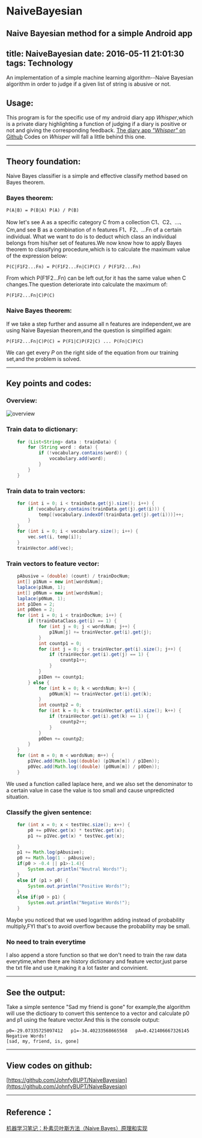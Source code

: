 # NaiveBayesian
Naive Bayesian method for a simple Android app
---
title: NaiveBayesian
date: 2016-05-11 21:01:30
tags: Technology
---
 An implementation of a simple machine learning algorithm--Naive Bayesian algorithm in order to judge if a given list of string is abusive or not.
<!-- more -->

## Usage:
This program is for the specific use of my android diary app *Whisper*,which is a private diary highlighting a function of judging if a diary is positive or not and giving the corresponding feedback.
[The diary app *"Whisper"* on Github](https://github.com/JohnfyBUPT/Whisper)
Codes on *Whisper* will fall a little behind this one.

---
## Theory foundation:
Naive Bayes classifier is a simple and effective classify method based on Bayes theorem.
### Bayes theorem:
    
    P(A|B) = P(B|A) P(A) / P(B)
Now let's see A as a specific category C from a collection C1、C2、...、Cm,and see B as a combination of n features F1、F2、...Fn of a certain individual.
What we want to do is to deduct which class an individual belongs from his/her set of features.We now know how to apply Bayes theorem to classifying procedure,which is to calculate the maximum value of the expression below:

    P(C|F1F2...Fn) = P(F1F2...Fn|C)P(C) / P(F1F2...Fn)
From which P(F1F2...Fn) can be left out,for it has the same value when C changes.The question deteriorate into calculate the maximum of:
    
    P(F1F2...Fn|C)P(C)
### Naive Bayes theorem:
If we take a step further and assume all n features are independent,we are using Naive Bayesian theorem,and the question is simplified again:
    
    P(F1F2...Fn|C)P(C) = P(F1|C)P(F2|C) ... P(Fn|C)P(C)
We can get every *P* on the right side of the  equation from our training set,and the problem is solved.

---
## Key points and codes:
### Overview:
![overview](/pic/2016-05-11-NaiveBayesian/overview.png)
### Train data to dictionary:
```java    
    for (List<String> data : trainData) {
		for (String word : data) {
			if (!vocabulary.contains(word)) {
				vocabulary.add(word);
			}
		}
	}
```
### Train data to train vectors:
```java		
    for (int i = 0; i < trainData.get(j).size(); i++) {
		if (vocabulary.contains(trainData.get(j).get(i))) {
			temp[(vocabulary.indexOf(trainData.get(j).get(i)))]++;
		}
	}
	for (int i = 0; i < vocabulary.size(); i++) {
		vec.set(i, temp[i]);
	}
	trainVector.add(vec);
```
### Train vectors to feature vector:
```java    
    pAbusive = (double) (count) / trainDocNum;
	int[] p1Num = new int[wordsNum];
	laplace(p1Num, 1);
	int[] p0Num = new int[wordsNum];
	laplace(p0Num, 1);
	int p1Den = 2;
	int p0Den = 2;
	for (int i = 0; i < trainDocNum; i++) {
		if (trainDataClass.get(i) == 1) {
			for (int j = 0; j < wordsNum; j++) {
				p1Num[j] += trainVector.get(i).get(j);
			}
			int countp1 = 0;
			for (int j = 0; j < trainVector.get(i).size(); j++) {
				if (trainVector.get(i).get(j) == 1) {
					countp1++;
				}
			}
			p1Den += countp1;
		} else {
			for (int k = 0; k < wordsNum; k++) {
				p0Num[k] += trainVector.get(i).get(k);
			}
			int countp2 = 0;
			for (int k = 0; k < trainVector.get(i).size(); k++) {
				if (trainVector.get(i).get(k) == 1) {
					countp2++;
				}
			}
			p0Den += countp2;
		}
	}
	for (int m = 0; m < wordsNum; m++) {
		p1Vec.add(Math.log((double) (p1Num[m]) / p1Den));
		p0Vec.add(Math.log((double) (p0Num[m]) / p0Den));
	}
```
We used a function called laplace here, and we also set the denominator to a certain value in case the value is too small and cause unpredicted situation. 
### Classify the given sentence:
```java    
    for (int x = 0; x < testVec.size(); x++) {
		p0 += p0Vec.get(x) * testVec.get(x);
		p1 += p1Vec.get(x) * testVec.get(x);

	}
	p1 += Math.log(pAbusive);
	p0 += Math.log(1 - pAbusive);
	if(p0 > -0.4 || p1>-1.4){
		System.out.println("Neutral Words!");
	}
	else if (p1 > p0) {
		System.out.println("Positive Words!");
	}
	else if(p0 > p1) {
		System.out.println("Negative Words!");
	}
```	
Maybe you noticed that we used logarithm adding instead of probability multiply,FYI that's to avoid overflow because the probability may be small.
### No need to train everytime
I also append a store function so that we don't need to train the raw data everytime,when there are history dictionary and feature vector,just parse the txt file and use it,making it a lot faster and convinient.

---
## See the output:
Take a simple sentence "Sad my friend is gone" for example,the algorithm will use the dictioary to convert this sentence to a vector and calculate p0 and p1 using the feature vector.And this is the console output:
    
    p0=-29.07335725097412   p1=-34.40233568665568   pA=0.421406667326145
	Negative Words!
	[sad, my, friend, is, gone]

---
## View codes on github:
[https://github.com/JohnfyBUPT/NaiveBayesian](https://github.com/JohnfyBUPT/NaiveBayesian)

---
## Reference：
[机器学习笔记：朴素贝叶斯方法（Naive Bayes）原理和实现 ](http://blog.csdn.net/tanhongguang1/article/details/45016421)
